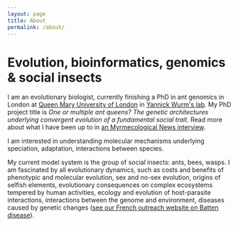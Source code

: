 ```yaml
---
layout: page
title: About
permalink: /about/
---
```

# Evolution, bioinformatics, genomics & social insects

I am an evolutionary biologist, currently finishing a PhD in ant genomics in London at [Queen Mary University of London](http://www.sbcs.qmul.ac.uk/research/) in [Yannick Wurm's lab](https://wurmlab.github.io/team/efavreau/index.html).
My PhD project title is _One or multiple ant queens? The genetic architectures underlying convergent evolution of a fundamental social trait_. Read more about what I have been up to in [an Myrmecological News interview](https://blog.myrmecologicalnews.org/2019/03/20/doing-an-ant-phd-emeline-favreau/).

I am interested in understanding molecular mechanisms underlying speciation, adaptation, interactions between species.

My current model system is the group of social insects: ants, bees, wasps. I am fascinated by all evolutionary dynamics, such as costs and benefits of phenotypic and molecular evolution, sex and no-sex evolution, origins of selfish elements, evolutionary consequences on complex ecosystems tempered by human activities, ecology and evolution of host-parasite interactions, interactions between the genome and environment, diseases caused by genetic changes ([see our French outreach website on Batten disease](http://cln.jmfavreau.info/index.html)).
